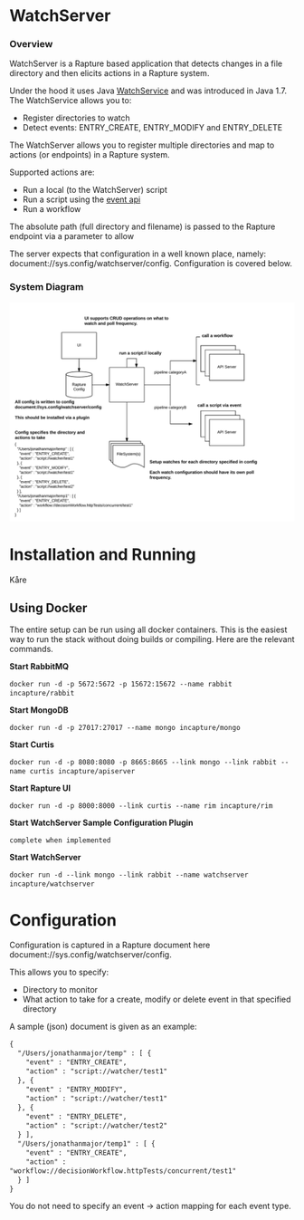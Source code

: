 # WatchServer

### Overview ###
WatchServer is a Rapture based application that detects changes in a file directory and then elicits actions in a Rapture system.

Under the hood it uses Java [WatchService](https://docs.oracle.com/javase/8/docs/api/java/nio/file/WatchService.html) and was introduced in Java 1.7.
The WatchService allows you to:
* Register directories to watch
* Detect events: ENTRY_CREATE, ENTRY_MODIFY and ENTRY_DELETE

The WatchServer allows you to register multiple directories and map to actions (or endpoints) in a Rapture system.

Supported actions are:
* Run a local (to the WatchServer) script
* Run a script using the [event api](http://repo.incapturesolutions.com/apidoc/#_event-api)
* Run a workflow

The absolute path (full directory and filename) is passed to the Rapture endpoint via a parameter to allow

The server expects that configuration in a well known place, namely: document://sys.config/watchserver/config. Configuration is covered below.

### System Diagram ###
![System Diagram](/Apps/WatchServer/images/watchservertopology.png)

# Installation and Running #
Kåre

## Using Docker ##
The entire setup can be run using all docker containers.  This is the easiest way to run the stack without doing builds or compiling.  Here are the relevant commands.

**Start RabbitMQ**
```
docker run -d -p 5672:5672 -p 15672:15672 --name rabbit incapture/rabbit
```
**Start MongoDB**
```
docker run -d -p 27017:27017 --name mongo incapture/mongo
```
**Start Curtis**
```
docker run -d -p 8080:8080 -p 8665:8665 --link mongo --link rabbit --name curtis incapture/apiserver
```
**Start Rapture UI**
```
docker run -d -p 8000:8000 --link curtis --name rim incapture/rim
```
**Start WatchServer Sample Configuration Plugin**
```
complete when implemented
```
**Start WatchServer**
```
docker run -d --link mongo --link rabbit --name watchserver incapture/watchserver
```
# Configuration #

Configuration is captured in a Rapture document here document://sys.config/watchserver/config.

This allows you to specify:
* Directory to monitor
* What action to take for a create, modify or delete event in that specified directory

A sample (json) document is given as an example:
```
{
  "/Users/jonathanmajor/temp" : [ {
    "event" : "ENTRY_CREATE",
    "action" : "script://watcher/test1"
  }, {
    "event" : "ENTRY_MODIFY",
    "action" : "script://watcher/test1"
  }, {
    "event" : "ENTRY_DELETE",
    "action" : "script://watcher/test2"
  } ],
  "/Users/jonathanmajor/temp1" : [ {
    "event" : "ENTRY_CREATE",
    "action" : "workflow://decisionWorkflow.httpTests/concurrent/test1"
  } ]
}
```
You do not need to specify an event -> action mapping for each event type.
